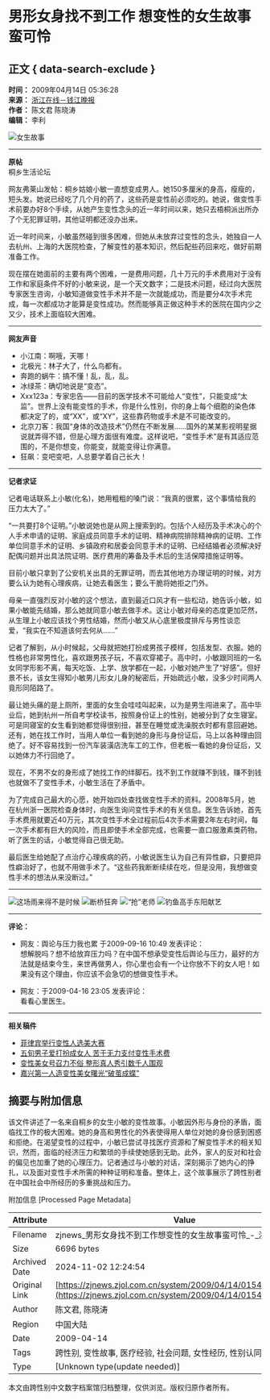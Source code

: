 # 男形女身找不到工作 想变性的女生故事蛮可怜

## 正文 { data-search-exclude }


**时间：** 2009年04月14日 05:36:28  
**来源：** [浙江在线－钱江晚报](http://www.zjdaily.com.cn/qjwb/)  
**作者：** 陈文君 陈晓涛  
**编辑：** 李利  

![女生故事](http://www.zjol.com.cn/pic/0/02/87/34/2873416_637227.jpg)

---

**原帖**  
桐乡生活论坛  

网友弗莱山发帖：桐乡姑娘小敏一直想变成男人。她150多厘米的身高，瘦瘦的，短头发。她说已经吃了几个月的药了，这些药是变性前必须吃的。她说，做变性手术前要办好8个手续，从她产生变性念头的近一年时间以来，她只去梧桐派出所办了个无犯罪证明，其他证明都还没办出来。

近一年时间来，小敏虽然碰到很多困难，但她从未放弃过变性的念头，她独自一人去杭州、上海的大医院检查，了解变性的基本知识，然后配些药回来吃，做好前期准备工作。

现在摆在她面前的主要有两个困难，一是费用问题，几十万元的手术费用对于没有工作和家庭条件不好的小敏来说，是一个天文数字；二是技术问题，经过向大医院专家医生咨询，小敏知道做变性手术并不是一次就能成功，而是要分4次手术完成，每一次都成功才能算是变性成功。然而能够真正做这种手术的医院在国内少之又少，技术上面临较大困难。

---

**网友声音**  

- 小江南：啊哦，天哪！  
- 北极光：林子大了，什么鸟都有。  
- 奔跑的蜗牛：搞不懂！乱，乱，乱。  
- 冰绿茶：确切地说是“变态”。  
- Xxx123a：专家忠告——目前的医学技术不可能给人“变性”，只能变成“太监”。世界上没有能变性的手术，你是什么性别，你的身上每个细胞的染色体都决定了的，或“XX”，或“XY”，这些靠药物或手术是不可能改变的。  
- 北京刀客：我国“身体的改造技术”仍然在不断发展……国外的某某影视明星据说就弄得不错，但是心理方面很有难度。这样说吧，“变性手术”是有其适应范围的，不是你想变，你能变，就能变得让你满意。  
- 狂飙：变吧变吧，人总要学着自己长大！  

---

**记者求证**

记者电话联系上小敏(化名)，她用粗粗的嗓门说：“我真的很累，这个事情给我的压力太大了。”

“一共要打8个证明。”小敏说她也是从网上搜索到的。包括个人经历及手术决心的个人手术申请的证明、家庭成员同意手术的证明、精神病院排除精神病的证明、工作单位同意手术的证明、乡镇政府和居委会同意手术的证明、已经结婚者必须解决好配偶问题并出具法院证明、医疗费用的筹备及手术后的生活保障措施证明等。

目前小敏只拿到了公安机关出具的无罪证明，而去其他地方办理证明的时候，对方要么认为她有心理疾病，让她去看医生；要么干脆将她拒之门外。

母亲一直强烈反对小敏的这个想法，直到最近口风才有一些松动，她告诉小敏，如果小敏能先结婚，那么她就同意小敏去做手术。这让小敏对母亲的态度更加茫然，从生理上小敏应该找个男性结婚，然而小敏又从心底里极度排斥与男性谈恋爱，“我实在不知道该何去何从……”

记者了解到，从小时候起，父母就把她打扮成男孩子模样，包括发型、衣服。她的性格也非常男性化，喜欢跟男孩子玩，不喜欢穿裙子。高中时，小敏跟同班的一名女同学形影不离，每天吃饭、上学、放学都在一起，小敏对她产生了“好感”。但好景不长，该女生得知小敏男儿形女儿身的秘密后，开始疏远小敏，没多少时间两人竟形同陌路了。

最让她头痛的是上厕所，里面的女生会哇哇叫起来，以为是男生闯进来了。高中毕业后，她到杭州一所自考学校读书，按照身份证上的性别，她被分到了女生寝室。可是同寝室的女生看到她都觉得很别扭，甚至在睡觉或洗澡脱衣时都有意回避她。还有，她在找工作时，当用人单位一看到她的身形与身份证后，马上以各种理由回绝了。好不容易找到一份汽车装潢店洗车工的工作，但老板一看她的身份证后，又以她体力不行回绝了。

现在，不男不女的身形成了她找工作的绊脚石。找不到工作就赚不到钱，赚不到钱也就做不了变性手术，小敏生活在了矛盾中。

为了完成自己最大的心愿，她开始四处查找做变性手术的资料。2008年5月，她在杭州浙一医院检查身体时，向医生询问变性手术的有关信息。医生告诉她，首先手术费用就要近40万元，其次变性手术全过程前后4次手术需要2年左右时间，每一次手术都有巨大的风险，而且即使手术全部完成，也需要一直口服激素类药物。听了医生的话，小敏觉得自己很无助。

最后医生给她配了点治疗心理疾病的药，小敏说医生认为自己有异性癖，只要把异性癖治好了，也就不用做手术了。“这些药我断断续续在吃，但是没用，我想做变性手术的想法从来没断过。”

---

![这场雨来得不是时候](http://www.zjol.com.cn/pic/0/02/87/34/2873480_958744.jpg)
![断桥狂奔](http://www.zjol.com.cn/pic/0/02/87/34/2873427_767848.jpg)
![“抢”老师](http://www.zjol.com.cn/pic/0/02/87/33/2873397_514522.jpg)
![钓鱼高手东阳献艺](http://www.zjol.com.cn/pic/0/02/87/33/2873373_994762.jpg)

---

**评论：**  
- 网友：舆论与压力我也累 于2009-09-16 10:49 发表评论：  
  想解脱吗？想不给放弃压力吗？在中国不想承受变性后舆论与压力，最好的方法就是结束今生，来世再做男人，你心里也会有一个让你放不下的女人吧！如果没有这个理由，你应该不会急切的想做变性手术。  

- 网友：于2009-04-16 23:05 发表评论：  
  看看心里医生。  

---

**相关稿件**  
- [菲律宾举行变性人选美大赛](http://zjnews.zjol.com.cn/05zjnews/system/2008/10/14/010026787.shtml)  
- [五旬男子爱打扮成女人 苦于无力支付变性手术费](http://zjnews.zjol.com.cn/05zjnews/system/2008/08/29/009885068.shtml)  
- [变性美女号召力不俗 整形真人秀引数千人围观](http://zjnews.zjol.com.cn/05zjnews/system/2008/08/02/009799152.shtml)  
- [嘉兴第一人造变性美女曙光“破茧成蝶”](http://zjnews.zjol.com.cn/05zjnews/system/2008/07/16/009735893.shtml)

## 摘要与附加信息

<!-- tcd_abstract -->
该文件讲述了一名来自桐乡的女生小敏的变性故事。小敏因外形与身份的矛盾，面临找工作的极大困难。她的身高和男性化的外表使得用人单位对她的身份感到困惑和拒绝。在渴望变性的过程中，小敏已尝试寻找医疗资源和了解变性手术的相关知识，然而，面临的经济压力和繁琐的手续使她感到无助。此外，家人的反对和社会的偏见也加重了她的心理压力。记者通过与小敏的对话，深刻揭示了她内心的挣扎，以及面对变性手术所需的种种证明和准备。整体上，这个故事展示了跨性别者在中国社会中所经历的多重挑战和压力。
<!-- tcd_abstract_end -->

附加信息 [Processed Page Metadata]

| Attribute       | Value                                  |
|-----------------|----------------------------------------|
| Filename        | zjnews_男形女身找不到工作想变性的女生故事蛮可怜_-_浙江新闻.md                             |
| Size            | 6696 bytes                           |
| Archived Date   | 2024-11-02 12:24:54                             |
| Original Link   | [https://zjnews.zjol.com.cn/system/2009/04/14/015424934.shtml](https://zjnews.zjol.com.cn/system/2009/04/14/015424934.shtml)                       |
| Author          | 陈文君, 陈晓涛                               |
| Region          | 中国大陆                               |
| Date            | 2009-04-14                                 |
| Tags            | 跨性别, 变性故事, 医疗经验, 社会问题, 女性经历, 性别认同, 生活现状                                 |
| Type            | [Unknown type(update needed)]                                 |
<!-- tcd_table_end -->

本文由跨性别中文数字档案馆归档整理，仅供浏览。版权归原作者所有。
